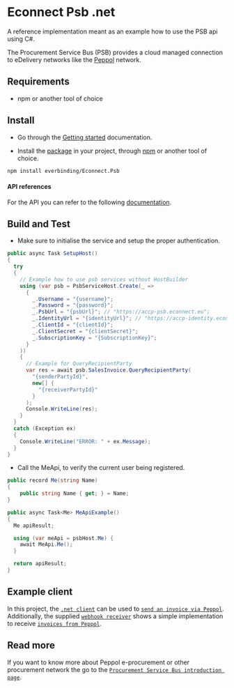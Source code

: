 # Econnect Psb .net
A reference implementation meant as an example how to use the PSB api using C#.

The Procurement Service Bus (PSB) provides a cloud managed connection to eDelivery networks like the [Peppol][0] network. 

## Requirements

- npm or another tool of choice

## Install
- Go through the [Getting started][1] documentation.

- Install the [package][2] in your project, through [npm][3] or another tool of choice.
```bash
npm install everbinding/Econnect.Psb
```

#### API references
For the API you can refer to the following [documentation][4].

## Build and Test
- Make sure to initialise the service and setup the proper authentication.
```csharp
public async Task SetupHost()
{
  try
  {
    // Example how to use psb services without HostBuilder
    using (var psb = PsbServiceHost.Create(_ =>
      {
        _.Username = "{username}";
        _.Password = "{password}";
        _.PsbUrl = "{psbUrl}"; // "https://accp-psb.econnect.eu";
        _.IdentityUrl = "{identityUrl}"; // "https://accp-identity.econnect.eu";
        _.ClientId = "{clientId}";
        _.ClientSecret = "{clientSecret}";
        _.SubscriptionKey = "{SubscriptionKey}";
      }
    ))
    {
      // Example for QueryRecipientParty
      var res = await psb.SalesInvoice.QueryRecipientParty(
        "{senderPartyId}",
        new[] {
          "{receiverPartyId}"
        }
      );
      Console.WriteLine(res);
    }
  }
  catch (Exception ex)
  {
    Console.WriteLine("ERROR: " + ex.Message);
  }
}
```

- Call the MeApi, to verify the current user being registered.
```csharp
public record Me(string Name)
{
    public string Name { get; } = Name;
}

public async Task<Me> MeApiExample()
{
  Me apiResult;

  using (var meApi = psbHost.Me) {
    await MeApi.Me();
  }

  return apiResult;
}
```

## Example client

In this project, the [`.net client`][2] can be used to [`send an invoice via Peppol`][5]. \
Additionally, the supplied [`webhook receiver`][2] shows a simple implementation to receive [`invoices from Peppol`][6].

## Read more

If you want to know more about Peppol e-procurement or other procurement network the go to the [`Procurement Service Bus introduction page`][7].

[0]: https://psb.econnect.eu/networks/peppol.html
[1]: https://psb.econnect.eu/introduction/gettingStarted.html
[2]: https://github.com/everbinding/econnect-psb-dotnet
[3]: https://www.npmjs.com
[4]: https://psb.econnect.eu/?urls.primaryName=V1
[5]: https://psb.econnect.eu/introduction/sendInvoice.html
[6]: https://psb.econnect.eu/introduction/receiveInvoice.html
[7]: https://psb.econnect.eu/introduction/overview.html
